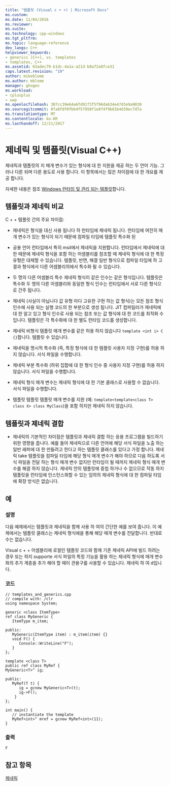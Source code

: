 ```yaml
---
title: "템플릿 (Visual c + +) | Microsoft Docs"
ms.custom: 
ms.date: 11/04/2016
ms.reviewer: 
ms.suite: 
ms.technology: cpp-windows
ms.tgt_pltfrm: 
ms.topic: language-reference
dev_langs: C++
helpviewer_keywords:
- generics [C++], vs. templates
- templates, C++
ms.assetid: 63adec79-b1dc-4a1a-a21d-b8a72a8fce31
caps.latest.revision: "19"
author: mikeblome
ms.author: mblome
manager: ghogen
ms.workload:
- cplusplus
- uwp
ms.openlocfilehash: 307cc39e64a6fd91f3f5f96da634e47d3e9a9030
ms.sourcegitcommit: 8fa8fdf0fbb4f57950f1e8f4f9b81b4d39ec7d7a
ms.translationtype: MT
ms.contentlocale: ko-KR
ms.lasthandoff: 12/21/2017
---
```

# <a name="generics-and-templates-visual-c"></a>제네릭 및 템플릿(Visual C++)
제네릭과 템플릿의 지 매개 변수가 있는 형식에 대 한 지원을 제공 하는 두 언어 기능. 그러나 다른 되며 다른 용도로 사용 합니다. 이 항목에서는 많은 차이점에 대 한 개요를 제공 합니다.  
  
 자세한 내용은 참조 [Windows 런타임 및 관리 되는 템플릿](../windows/windows-runtime-and-managed-templates-cpp-component-extensions.md)합니다.  
  
## <a name="comparing-templates-and-generics"></a>템플릿과 제네릭 비교  
 C + + 템플릿 간의 주요 차이점:  
  
-   제네릭은 형식을 대신 사용 됩니다 하 런타임에 제네릭 됩니다. 런타임에 여전히 매개 변수가 있는 형식이 되기 때문에 컴파일 타임에 템플릿 특수화 된  
  
-   공용 언어 런타임에서 특히 msil에서 제네릭을 지원합니다. 런타임에서 제네릭에 대 한 때문에 제네릭 형식을 포함 하는 어셈블리를 참조할 때 제네릭 형식에 대 한 특정 유형은 대체할 수 있습니다. 템플릿, 반면, 해결 일반 형식으로 컴파일 타임에 하 고 결과 형식에서 다른 어셈블리의에서 특수화 될 수 있습니다.  
  
-   두 명의 다른 어셈블리 특수 제네릭 형식이 같은 인수는 같은 형식입니다. 템플릿은 특수화 두 명의 다른 어셈블리와 동일한 형식 인수는 런타임에서 서로 다른 형식으로 간주 됩니다.  
  
-   제네릭 (사실이 아닙니다 값 유형 마다 고유한 구현 하는 값 형식)는 모든 참조 형식 인수에 사용 되는 실행 코드의 한 부분으로 생성 됩니다. JIT 컴파일러가 제네릭에 대 한 알고 있고 형식 인수로 사용 되는 참조 또는 값 형식에 대 한 코드를 최적화 수입니다. 템플릿은 각 특수화에 대 한 별도 런타임 코드를 생성합니다.  
  
-   제네릭 비형식 템플릿 매개 변수를 같은 허용 하지 않습니다 `template <int i> C {}`합니다. 템플릿 수 있습니다.  
  
-   제네릭을 명시적 특수화 (즉, 특정 형식에 대 한 템플릿 사용자 지정 구현)를 허용 하지 않습니다. 서식 파일을 수행합니다.  
  
-   제네릭 부분 특수화 (하위 집합에 대 한 형식 인수 중 사용자 지정 구현)를 허용 하지 않습니다. 서식 파일을 수행합니다.  
  
-   제네릭 형식 매개 변수는 제네릭 형식에 대 한 기본 클래스로 사용할 수 없습니다. 서식 파일을 수행합니다.  
  
-   템플릿 템플릿 템플릿 매개 변수를 지원 (예: `template<template<class T> class X> class MyClass`)을 포함 하지만 제네릭 하지 않습니다.  
  
## <a name="combining-templates-and-generics"></a>템플릿과 제네릭 결합  
  
-   제네릭의 기본적인 차이점은 템플릿과 제네릭 결합 하는 응용 프로그램을 빌드하기 위한 영향을 줍니다. 예를 들어 제네릭으로 다른 언어에 해당 서식 파일을 노출 하는 일반 래퍼에 대 한 만들려고 한다고 하는 템플릿 클래스를 있다고 가정 합니다. 제네릭 take 템플릿을 컴파일 타임에 해당 형식 매개 변수가 해야 하므로 다음 하도록 서식 파일을 전달 하는 형식 매개 변수 없지만 런타임이 될 때까지 제네릭 형식 매개 변수를 해결 하지 않습니다. 제네릭 안의 템플릿에 중첩 하거나 수 없으므로 작동 하지 템플릿을 런타임에 인스턴스화할 수 있는 임의의 제네릭 형식에 대 한 컴파일 타임에 확장 방식은 없습니다.  
  
## <a name="example"></a>예  
  
### <a name="description"></a>설명  
 다음 예제에서는 템플릿과 제네릭을 함께 사용 하 여의 간단한 예를 보여 줍니다. 이 예제에서는 템플릿 클래스는 제네릭 형식에을 통해 해당 매개 변수를 전달합니다. 반대로 수는 없습니다.  
  
 Visual c + + 어셈블리에 로컬인 템플릿 코드와 함께 기존 제네릭 API에 빌드 하려는 경우 또는 하지 supporte 서식 파일의 특정 기능을 활용 하는 제네릭 형식에 매개 변수화의 추가 계층을 추가 해야 할 때이 관용구를 사용할 수 있습니다. 제네릭 하 여 d입니다.  
  
### <a name="code"></a>코드  
  
```  
// templates_and_generics.cpp  
// compile with: /clr  
using namespace System;  
  
generic <class ItemType>  
ref class MyGeneric {  
   ItemType m_item;  
  
public:  
   MyGeneric(ItemType item) : m_item(item) {}  
   void F() {   
      Console::WriteLine("F");   
   }  
};  
  
template <class T>  
public ref class MyRef {  
MyGeneric<T>^ ig;  
  
public:  
   MyRef(T t) {  
      ig = gcnew MyGeneric<T>(t);  
      ig->F();  
    }      
};  
  
int main() {  
   // instantiate the template  
   MyRef<int>^ mref = gcnew MyRef<int>(11);  
}  
```  
  
### <a name="output"></a>출력  
  
```  
F  
```  
  
## <a name="see-also"></a>참고 항목  
 [제네릭](../windows/generics-cpp-component-extensions.md)